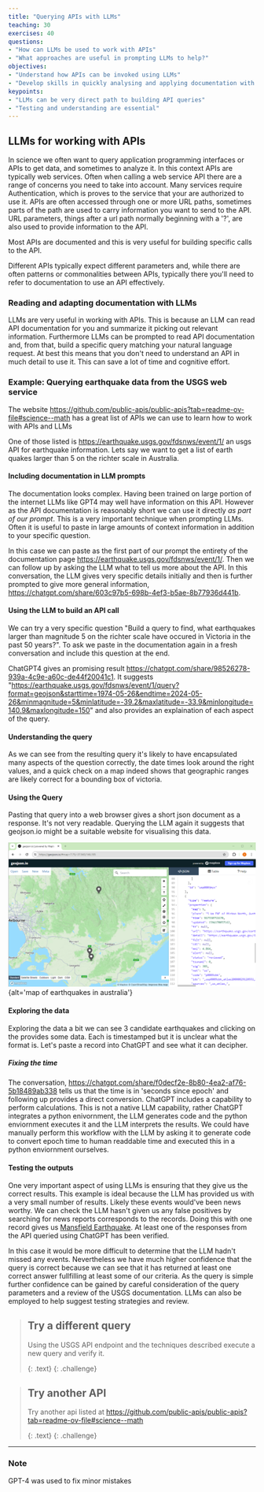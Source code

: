 ```yaml
---
title: "Querying APIs with LLMs"
teaching: 30
exercises: 40
questions:
- "How can LLMs be used to work with APIs"
- "What approaches are useful in prompting LLMs to help?"
objectives:
- "Understand how APIs can be invoked using LLMs"
- "Develop skills in quickly analysing and applying documentation with LLMs"
keypoints:
- "LLMs can be very direct path to building API queries"
- "Testing and understanding are essential"
---
```


## LLMs for working with APIs 

In science we often want to query application programming interfaces or APIs to get data, and sometimes to analyze it. In this context APIs are typically web services. Often when calling a web service API there are a range of concerns you need to take into account. Many services require Authentication, which is proves to the service that your are authorized to use it. APIs are often accessed through one or more URL paths, sometimes parts of the path are used to carry information you want to send to the API. URL parameters, things after a url path normally beginning with a '?', are also used to provide information to the API.  

Most APIs are documented and this is very useful for building specific calls to the API.  

Different APIs typically expect different parameters and, while there are often patterns or commonalities between APIs, typically there you'll need to refer to documentation to use an API effectively.

### Reading and adapting documentation with LLMs

LLMs are very useful in working with APIs. This is because an LLM can read API documentation for you and summarize it picking out relevant information. Furthermore LLMs can be prompted to read API documentation and, from that, build a specific query matching your natural language request. At best this means that you don't need to understand an API in much detail to use it. This can save a lot of time and cognitive effort. 

### Example: Querying earthquake data from the USGS web service 

The website https://github.com/public-apis/public-apis?tab=readme-ov-file#science--math has a great list of APIs we can use to learn how to work with APIs and LLMs

One of those listed is https://earthquake.usgs.gov/fdsnws/event/1/  an usgs API for earthquake information. Lets say we want to get a list of earth quakes larger than 5 on the richter scale in Australia.

#### Including documentation in LLM prompts 
The documentation looks complex. Having been trained on large portion of the internet LLMs like GPT4 may well have information on this API. However as the API documentation is reasonably short we can use it directly *as part of our prompt*. This is a very important technique when prompting LLMs. Often it is useful to paste in large amounts of context information in addition to your specific question. 

In this case we can paste as the first part of our prompt the entirety of the documentation page https://earthquake.usgs.gov/fdsnws/event/1/.  Then we can follow up by asking the LLM what to tell us more about the API. In this conversation, the LLM gives very specific details initially and then is further prompted to give more general information, https://chatgpt.com/share/603c97b5-698b-4ef3-b5ae-8b77936d441b.

#### Using the LLM to build an API call 

We can try a very specific question "Build a query to find, what earthquakes larger than magnitude 5 on the richter scale have occured in Victoria in the past 50 years?". To ask we paste in the documentation again in a fresh conversation and include this question at the end. 

ChatGPT4 gives an promising result https://chatgpt.com/share/98526278-939a-4c9e-a60c-de44f20041c1. It suggests "https://earthquake.usgs.gov/fdsnws/event/1/query?format=geojson&starttime=1974-05-26&endtime=2024-05-26&minmagnitude=5&minlatitude=-39.2&maxlatitude=-33.9&minlongitude=140.9&maxlongitude=150" and also provides an explaination of each aspect of the query. 

#### Understanding the query 

As we can see from the resulting query it's likely to have encapsulated many aspects of the question correctly, the date times look around the right values, and a quick check on a map indeed shows that geographic ranges are likely correct for a bounding box of victoria.

#### Using the Query

Pasting that query into a web browser gives a short json document as a response. It's not very readable. Querying the LLM again it suggests that geojson.io might be a suitable website for visualising this data.

![](../fig/map.png){alt='map of earthquakes in australia'}

#### Exploring the data

Exploring the data a bit we can see 3 candidate earthquakes and clicking on the provides some data. Each is timestamped but it is unclear what the format is. Let's paste a record into ChatGPT and see what it can decipher.  

##### Fixing the time

The conversation, https://chatgpt.com/share/f0decf2e-8b80-4ea2-af76-5b18489ab338 tells us that the time is in 'seconds since epoch' and following up provides a direct conversion. ChatGPT includes a capability to perform calculations. This is not a native LLM capability, rather ChatGPT integrates a python enivornment, the LLM generates code and the python enviornment executes it and the LLM interprets the results. We could have manually perform this workflow with the LLM by asking it to generate code to convert epoch time to human readdable time and executed this in a python enviornment ourselves. 

#### Testing the outputs

One very important aspect of using LLMs is ensuring that they give us the correct results. This example is ideal because the LLM has provided us with a very small number of results. Likely these events would've been news worthy. We can check the LLM hasn't given us any false positives by searching for news reports corresponds to the records. Doing this with one record gives us [Mansfield Earthquake](https://en.wikipedia.org/wiki/2021_Mansfield_earthquake#:~:text=An%20earthquake%20struck%20approximately%2053,on%20the%20moment%20magnitude%20scale). At least one of the responses from the API queried using ChatGPT has been verified. 

In this case it would be more difficult to determine that the LLM hadn't missed any events. Nevertheless we have much higher confidence that the query is correct because we can see that it has returned at least one correct answer fullfilling at least some of our criteria. As the query is simple further confidence can be gained by careful consideration of the query parameters and a review of the USGS documentation. LLMs can also be employed to help suggest testing strategies and review. 

> ## Try a different query
>
>  Using the USGS API endpoint and the techniques described execute a new query and verify it.   
>
> {: .text}
{: .challenge}

> ## Try another API 
>
> Try  another api listed at https://github.com/public-apis/public-apis?tab=readme-ov-file#science--math
>
> {: .text}
{: .challenge}


---

### Note
GPT-4 was used to fix minor mistakes 

